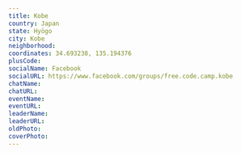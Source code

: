 ```yaml
---
title: Kobe
country: Japan
state: Hyōgo
city: Kobe
neighborhood: 
coordinates: 34.693238, 135.194376
plusCode:
socialName: Facebook
socialURL: https://www.facebook.com/groups/free.code.camp.kobe
chatName:
chatURL:
eventName:
eventURL:
leaderName:
leaderURL:
oldPhoto: 
coverPhoto:
---
```

